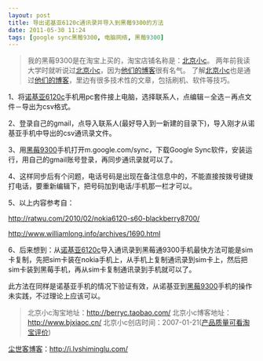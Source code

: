 ```yaml
---
layout: post
title: 导出诺基亚6120c通讯录并导入到黑莓9300的方法
date: 2011-05-30 11:24
tags: [google sync黑莓9300, 电脑网络, 黑莓9300]
---
```

<blockquote>我的黑莓9300是在淘宝上买的，淘宝店铺名称是：<a href="http://s.click.taobao.com/t_8?e=7HZ5x%2BOzcdM6%2B123jH3djNpi5A%3D%3D&amp;p=mm_14830273_0_0" target="_blank">北京小c</a>。
两年前我读大学时就听说过<a href="http://s.click.taobao.com/t_8?e=7HZ5x%2BOzcdM6%2B123jH3djNpi5A%3D%3D&amp;p=mm_14830273_0_0" target="_blank">北京小c</a>，因为<a href="http://www.bjxiaoc.cn/" target="_blank">他们的博客</a>很有名气。
了解<a href="http://s.click.taobao.com/t_8?e=7HZ5x%2BOzcdM6%2B123jH3djNpi5A%3D%3D&amp;p=mm_14830273_0_0" target="_blank">北京小c</a>也是通过<a href="http://www.bjxiaoc.cn/" target="_blank">他们的博客</a>，里边有很多技术性的文章，包括刷机、软件等技巧。</blockquote>
1、将<a href="http://i.lvshiminglu.com/tag/nokia-6120c" target="_blank">诺基亚6120c</a>手机用pc套件接上电脑，选择联系人，点编辑－全选－再点文件－导出为csv格式。

2、登录自己的gmail，点导入联系人(最好导入到一新建的目录下)，导入刚才从诺基亚手机中导出的csv通讯录文件。

3、用<a href="http://i.lvshiminglu.com/tag/%E9%BB%91%E8%8E%939300" target="_blank">黑莓9300</a>手机打开m.google.com/sync，下载Google Sync软件，安装运行，用自己的gmail账号登录，再同步通讯录就可以了。

4、这样同步后有个问题，电话号码是出现在备注信息中的，不能直接按拨号键拨打电话，要重新编辑下，把号码加到电话/手机那一栏才可以。

5、以上内容参考自：

<a href="http://ratwu.com/2010/02/nokia6120-s60-blackberry8700/" target="_blank">http://ratwu.com/2010/02/nokia6120-s60-blackberry8700/</a>

<a href="http://www.williamlong.info/archives/1690.html" target="_blank">http://www.williamlong.info/archives/1690.html</a>

6、后来想到：从<a href="http://i.lvshiminglu.com/tag/nokia-6120c" target="_blank">诺基亚6120c</a>导入通讯录到黑莓通9300手机最快方法可能是sim卡复制，先把sim卡装在nokia手机上，从手机上复制通讯录到sim卡上，然后把sim卡装到黑莓手机，再从sim卡复制通讯录到手机就可以了。

此方法在同样是诺基亚手机的情况下验证有效，从诺基亚到<a href="http://i.lvshiminglu.com/tag/%E9%BB%91%E8%8E%939300" target="_blank">黑莓9300</a>手机的操作未实践，不过理论上应该可以。
<blockquote>北京小c淘宝地址：<a href="http://s.click.taobao.com/t_8?e=7HZ5x%2BOzcdM6%2B123jH3djNpi5A%3D%3D&amp;p=mm_14830273_0_0" target="_blank">http://berryc.taobao.com/</a>
北京小c博客地址：<a href="http://www.bjxiaoc.cn/" target="_blank">http://www.bjxiaoc.cn/</a>
北京小c创店时间：2007-01-21(<a href="http://rate.taobao.com/user-rate-607a8ba2c534d08fc86a189e0cde1635.htm" target="_blank">产品质量可看淘宝评价</a>)</blockquote>


<a href="http://i.lvshiminglu.com/">尘世客博客</a>：<a href="http://i.lvshiminglu.com/">http://i.lvshiminglu.com/</a>


